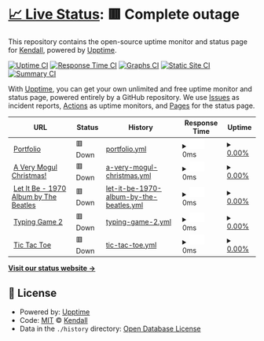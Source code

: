 # [📈 Live Status](https://kendalldoescoding.tech): <!--live status--> **🟥 Complete outage**

This repository contains the open-source uptime monitor and status page for [Kendall](https://kendalldoescoding.tech), powered by [Upptime](https://github.com/upptime/upptime).

[![Uptime CI](https://github.com/KendallDoesCoding/monitoring/workflows/Uptime%20CI/badge.svg)](https://github.com/KendallDoesCoding/monitoring/actions?query=workflow%3A%22Uptime+CI%22)
[![Response Time CI](https://github.com/KendallDoesCoding/monitoring/workflows/Response%20Time%20CI/badge.svg)](https://github.com/KendallDoesCoding/monitoring/actions?query=workflow%3A%22Response+Time+CI%22)
[![Graphs CI](https://github.com/KendallDoesCoding/monitoring/workflows/Graphs%20CI/badge.svg)](https://github.com/KendallDoesCoding/monitoring/actions?query=workflow%3A%22Graphs+CI%22)
[![Static Site CI](https://github.com/KendallDoesCoding/monitoring/workflows/Static%20Site%20CI/badge.svg)](https://github.com/KendallDoesCoding/monitoring/actions?query=workflow%3A%22Static+Site+CI%22)
[![Summary CI](https://github.com/KendallDoesCoding/monitoring/workflows/Summary%20CI/badge.svg)](https://github.com/KendallDoesCoding/monitoring/actions?query=workflow%3A%22Summary+CI%22)

With [Upptime](https://upptime.js.org), you can get your own unlimited and free uptime monitor and status page, powered entirely by a GitHub repository. We use [Issues](https://github.com/KendallDoesCoding/monitoring/issues) as incident reports, [Actions](https://github.com/KendallDoesCoding/monitoring/actions) as uptime monitors, and [Pages](https://kendalldoescoding.tech) for the status page.

<!--start: status pages-->
<!-- This summary is generated by Upptime (https://github.com/upptime/upptime) -->
<!-- Do not edit this manually, your changes will be overwritten -->
<!-- prettier-ignore -->
| URL | Status | History | Response Time | Uptime |
| --- | ------ | ------- | ------------- | ------ |
| <img alt="" src="https://icons.duckduckgo.com/ip3/www.kendalldoescoding.tech.ico" height="13"> [Portfolio](https://www.kendalldoescoding.tech) | 🟥 Down | [portfolio.yml](https://github.com/Kendall-Does-Coding-Websites/monitoring/commits/HEAD/history/portfolio.yml) | <details><summary><img alt="Response time graph" src="./graphs/portfolio/response-time-week.png" height="20"> 0ms</summary><br><a href="https://kendalldoescoding.tech/history/portfolio"><img alt="Response time 365" src="https://img.shields.io/endpoint?url=https%3A%2F%2Fraw.githubusercontent.com%2FKendall-Does-Coding-Websites%2Fmonitoring%2FHEAD%2Fapi%2Fportfolio%2Fresponse-time.json"></a><br><a href="https://kendalldoescoding.tech/history/portfolio"><img alt="24-hour response time 0" src="https://img.shields.io/endpoint?url=https%3A%2F%2Fraw.githubusercontent.com%2FKendall-Does-Coding-Websites%2Fmonitoring%2FHEAD%2Fapi%2Fportfolio%2Fresponse-time-day.json"></a><br><a href="https://kendalldoescoding.tech/history/portfolio"><img alt="7-day response time 0" src="https://img.shields.io/endpoint?url=https%3A%2F%2Fraw.githubusercontent.com%2FKendall-Does-Coding-Websites%2Fmonitoring%2FHEAD%2Fapi%2Fportfolio%2Fresponse-time-week.json"></a><br><a href="https://kendalldoescoding.tech/history/portfolio"><img alt="30-day response time 0" src="https://img.shields.io/endpoint?url=https%3A%2F%2Fraw.githubusercontent.com%2FKendall-Does-Coding-Websites%2Fmonitoring%2FHEAD%2Fapi%2Fportfolio%2Fresponse-time-month.json"></a><br><a href="https://kendalldoescoding.tech/history/portfolio"><img alt="1-year response time 351" src="https://img.shields.io/endpoint?url=https%3A%2F%2Fraw.githubusercontent.com%2FKendall-Does-Coding-Websites%2Fmonitoring%2FHEAD%2Fapi%2Fportfolio%2Fresponse-time-year.json"></a></details> | <details><summary><a href="https://kendalldoescoding.tech/history/portfolio">0.00%</a></summary><a href="https://kendalldoescoding.tech/history/portfolio"><img alt="All-time uptime 52.17%" src="https://img.shields.io/endpoint?url=https%3A%2F%2Fraw.githubusercontent.com%2FKendall-Does-Coding-Websites%2Fmonitoring%2FHEAD%2Fapi%2Fportfolio%2Fuptime.json"></a><br><a href="https://kendalldoescoding.tech/history/portfolio"><img alt="24-hour uptime 0.00%" src="https://img.shields.io/endpoint?url=https%3A%2F%2Fraw.githubusercontent.com%2FKendall-Does-Coding-Websites%2Fmonitoring%2FHEAD%2Fapi%2Fportfolio%2Fuptime-day.json"></a><br><a href="https://kendalldoescoding.tech/history/portfolio"><img alt="7-day uptime 0.00%" src="https://img.shields.io/endpoint?url=https%3A%2F%2Fraw.githubusercontent.com%2FKendall-Does-Coding-Websites%2Fmonitoring%2FHEAD%2Fapi%2Fportfolio%2Fuptime-week.json"></a><br><a href="https://kendalldoescoding.tech/history/portfolio"><img alt="30-day uptime 0.00%" src="https://img.shields.io/endpoint?url=https%3A%2F%2Fraw.githubusercontent.com%2FKendall-Does-Coding-Websites%2Fmonitoring%2FHEAD%2Fapi%2Fportfolio%2Fuptime-month.json"></a><br><a href="https://kendalldoescoding.tech/history/portfolio"><img alt="1-year uptime 37.26%" src="https://img.shields.io/endpoint?url=https%3A%2F%2Fraw.githubusercontent.com%2FKendall-Does-Coding-Websites%2Fmonitoring%2FHEAD%2Fapi%2Fportfolio%2Fuptime-year.json"></a></details>
| <img alt="" src="https://icons.duckduckgo.com/ip3/kendalldoescoding.tech.ico" height="13"> [A Very Mogul Christmas!](https://kendalldoescoding.tech/mogulchristmas) | 🟥 Down | [a-very-mogul-christmas.yml](https://github.com/Kendall-Does-Coding-Websites/monitoring/commits/HEAD/history/a-very-mogul-christmas.yml) | <details><summary><img alt="Response time graph" src="./graphs/a-very-mogul-christmas/response-time-week.png" height="20"> 0ms</summary><br><a href="https://kendalldoescoding.tech/history/a-very-mogul-christmas"><img alt="Response time 255" src="https://img.shields.io/endpoint?url=https%3A%2F%2Fraw.githubusercontent.com%2FKendall-Does-Coding-Websites%2Fmonitoring%2FHEAD%2Fapi%2Fa-very-mogul-christmas%2Fresponse-time.json"></a><br><a href="https://kendalldoescoding.tech/history/a-very-mogul-christmas"><img alt="24-hour response time 0" src="https://img.shields.io/endpoint?url=https%3A%2F%2Fraw.githubusercontent.com%2FKendall-Does-Coding-Websites%2Fmonitoring%2FHEAD%2Fapi%2Fa-very-mogul-christmas%2Fresponse-time-day.json"></a><br><a href="https://kendalldoescoding.tech/history/a-very-mogul-christmas"><img alt="7-day response time 0" src="https://img.shields.io/endpoint?url=https%3A%2F%2Fraw.githubusercontent.com%2FKendall-Does-Coding-Websites%2Fmonitoring%2FHEAD%2Fapi%2Fa-very-mogul-christmas%2Fresponse-time-week.json"></a><br><a href="https://kendalldoescoding.tech/history/a-very-mogul-christmas"><img alt="30-day response time 0" src="https://img.shields.io/endpoint?url=https%3A%2F%2Fraw.githubusercontent.com%2FKendall-Does-Coding-Websites%2Fmonitoring%2FHEAD%2Fapi%2Fa-very-mogul-christmas%2Fresponse-time-month.json"></a><br><a href="https://kendalldoescoding.tech/history/a-very-mogul-christmas"><img alt="1-year response time 240" src="https://img.shields.io/endpoint?url=https%3A%2F%2Fraw.githubusercontent.com%2FKendall-Does-Coding-Websites%2Fmonitoring%2FHEAD%2Fapi%2Fa-very-mogul-christmas%2Fresponse-time-year.json"></a></details> | <details><summary><a href="https://kendalldoescoding.tech/history/a-very-mogul-christmas">0.00%</a></summary><a href="https://kendalldoescoding.tech/history/a-very-mogul-christmas"><img alt="All-time uptime 52.17%" src="https://img.shields.io/endpoint?url=https%3A%2F%2Fraw.githubusercontent.com%2FKendall-Does-Coding-Websites%2Fmonitoring%2FHEAD%2Fapi%2Fa-very-mogul-christmas%2Fuptime.json"></a><br><a href="https://kendalldoescoding.tech/history/a-very-mogul-christmas"><img alt="24-hour uptime 0.00%" src="https://img.shields.io/endpoint?url=https%3A%2F%2Fraw.githubusercontent.com%2FKendall-Does-Coding-Websites%2Fmonitoring%2FHEAD%2Fapi%2Fa-very-mogul-christmas%2Fuptime-day.json"></a><br><a href="https://kendalldoescoding.tech/history/a-very-mogul-christmas"><img alt="7-day uptime 0.00%" src="https://img.shields.io/endpoint?url=https%3A%2F%2Fraw.githubusercontent.com%2FKendall-Does-Coding-Websites%2Fmonitoring%2FHEAD%2Fapi%2Fa-very-mogul-christmas%2Fuptime-week.json"></a><br><a href="https://kendalldoescoding.tech/history/a-very-mogul-christmas"><img alt="30-day uptime 0.00%" src="https://img.shields.io/endpoint?url=https%3A%2F%2Fraw.githubusercontent.com%2FKendall-Does-Coding-Websites%2Fmonitoring%2FHEAD%2Fapi%2Fa-very-mogul-christmas%2Fuptime-month.json"></a><br><a href="https://kendalldoescoding.tech/history/a-very-mogul-christmas"><img alt="1-year uptime 37.25%" src="https://img.shields.io/endpoint?url=https%3A%2F%2Fraw.githubusercontent.com%2FKendall-Does-Coding-Websites%2Fmonitoring%2FHEAD%2Fapi%2Fa-very-mogul-christmas%2Fuptime-year.json"></a></details>
| <img alt="" src="https://icons.duckduckgo.com/ip3/kendalldoescoding.tech.ico" height="13"> [Let It Be - 1970 Album by The Beatles](https://kendalldoescoding.tech/letitbe) | 🟥 Down | [let-it-be-1970-album-by-the-beatles.yml](https://github.com/Kendall-Does-Coding-Websites/monitoring/commits/HEAD/history/let-it-be-1970-album-by-the-beatles.yml) | <details><summary><img alt="Response time graph" src="./graphs/let-it-be-1970-album-by-the-beatles/response-time-week.png" height="20"> 0ms</summary><br><a href="https://kendalldoescoding.tech/history/let-it-be-1970-album-by-the-beatles"><img alt="Response time 226" src="https://img.shields.io/endpoint?url=https%3A%2F%2Fraw.githubusercontent.com%2FKendall-Does-Coding-Websites%2Fmonitoring%2FHEAD%2Fapi%2Flet-it-be-1970-album-by-the-beatles%2Fresponse-time.json"></a><br><a href="https://kendalldoescoding.tech/history/let-it-be-1970-album-by-the-beatles"><img alt="24-hour response time 0" src="https://img.shields.io/endpoint?url=https%3A%2F%2Fraw.githubusercontent.com%2FKendall-Does-Coding-Websites%2Fmonitoring%2FHEAD%2Fapi%2Flet-it-be-1970-album-by-the-beatles%2Fresponse-time-day.json"></a><br><a href="https://kendalldoescoding.tech/history/let-it-be-1970-album-by-the-beatles"><img alt="7-day response time 0" src="https://img.shields.io/endpoint?url=https%3A%2F%2Fraw.githubusercontent.com%2FKendall-Does-Coding-Websites%2Fmonitoring%2FHEAD%2Fapi%2Flet-it-be-1970-album-by-the-beatles%2Fresponse-time-week.json"></a><br><a href="https://kendalldoescoding.tech/history/let-it-be-1970-album-by-the-beatles"><img alt="30-day response time 0" src="https://img.shields.io/endpoint?url=https%3A%2F%2Fraw.githubusercontent.com%2FKendall-Does-Coding-Websites%2Fmonitoring%2FHEAD%2Fapi%2Flet-it-be-1970-album-by-the-beatles%2Fresponse-time-month.json"></a><br><a href="https://kendalldoescoding.tech/history/let-it-be-1970-album-by-the-beatles"><img alt="1-year response time 223" src="https://img.shields.io/endpoint?url=https%3A%2F%2Fraw.githubusercontent.com%2FKendall-Does-Coding-Websites%2Fmonitoring%2FHEAD%2Fapi%2Flet-it-be-1970-album-by-the-beatles%2Fresponse-time-year.json"></a></details> | <details><summary><a href="https://kendalldoescoding.tech/history/let-it-be-1970-album-by-the-beatles">0.00%</a></summary><a href="https://kendalldoescoding.tech/history/let-it-be-1970-album-by-the-beatles"><img alt="All-time uptime 52.17%" src="https://img.shields.io/endpoint?url=https%3A%2F%2Fraw.githubusercontent.com%2FKendall-Does-Coding-Websites%2Fmonitoring%2FHEAD%2Fapi%2Flet-it-be-1970-album-by-the-beatles%2Fuptime.json"></a><br><a href="https://kendalldoescoding.tech/history/let-it-be-1970-album-by-the-beatles"><img alt="24-hour uptime 0.00%" src="https://img.shields.io/endpoint?url=https%3A%2F%2Fraw.githubusercontent.com%2FKendall-Does-Coding-Websites%2Fmonitoring%2FHEAD%2Fapi%2Flet-it-be-1970-album-by-the-beatles%2Fuptime-day.json"></a><br><a href="https://kendalldoescoding.tech/history/let-it-be-1970-album-by-the-beatles"><img alt="7-day uptime 0.00%" src="https://img.shields.io/endpoint?url=https%3A%2F%2Fraw.githubusercontent.com%2FKendall-Does-Coding-Websites%2Fmonitoring%2FHEAD%2Fapi%2Flet-it-be-1970-album-by-the-beatles%2Fuptime-week.json"></a><br><a href="https://kendalldoescoding.tech/history/let-it-be-1970-album-by-the-beatles"><img alt="30-day uptime 0.00%" src="https://img.shields.io/endpoint?url=https%3A%2F%2Fraw.githubusercontent.com%2FKendall-Does-Coding-Websites%2Fmonitoring%2FHEAD%2Fapi%2Flet-it-be-1970-album-by-the-beatles%2Fuptime-month.json"></a><br><a href="https://kendalldoescoding.tech/history/let-it-be-1970-album-by-the-beatles"><img alt="1-year uptime 37.26%" src="https://img.shields.io/endpoint?url=https%3A%2F%2Fraw.githubusercontent.com%2FKendall-Does-Coding-Websites%2Fmonitoring%2FHEAD%2Fapi%2Flet-it-be-1970-album-by-the-beatles%2Fuptime-year.json"></a></details>
| <img alt="" src="https://icons.duckduckgo.com/ip3/kendalldoescoding.tech.ico" height="13"> [Typing Game 2](https://kendalldoescoding.tech/typinggame2) | 🟥 Down | [typing-game-2.yml](https://github.com/Kendall-Does-Coding-Websites/monitoring/commits/HEAD/history/typing-game-2.yml) | <details><summary><img alt="Response time graph" src="./graphs/typing-game-2/response-time-week.png" height="20"> 0ms</summary><br><a href="https://kendalldoescoding.tech/history/typing-game-2"><img alt="Response time 225" src="https://img.shields.io/endpoint?url=https%3A%2F%2Fraw.githubusercontent.com%2FKendall-Does-Coding-Websites%2Fmonitoring%2FHEAD%2Fapi%2Ftyping-game-2%2Fresponse-time.json"></a><br><a href="https://kendalldoescoding.tech/history/typing-game-2"><img alt="24-hour response time 0" src="https://img.shields.io/endpoint?url=https%3A%2F%2Fraw.githubusercontent.com%2FKendall-Does-Coding-Websites%2Fmonitoring%2FHEAD%2Fapi%2Ftyping-game-2%2Fresponse-time-day.json"></a><br><a href="https://kendalldoescoding.tech/history/typing-game-2"><img alt="7-day response time 0" src="https://img.shields.io/endpoint?url=https%3A%2F%2Fraw.githubusercontent.com%2FKendall-Does-Coding-Websites%2Fmonitoring%2FHEAD%2Fapi%2Ftyping-game-2%2Fresponse-time-week.json"></a><br><a href="https://kendalldoescoding.tech/history/typing-game-2"><img alt="30-day response time 0" src="https://img.shields.io/endpoint?url=https%3A%2F%2Fraw.githubusercontent.com%2FKendall-Does-Coding-Websites%2Fmonitoring%2FHEAD%2Fapi%2Ftyping-game-2%2Fresponse-time-month.json"></a><br><a href="https://kendalldoescoding.tech/history/typing-game-2"><img alt="1-year response time 229" src="https://img.shields.io/endpoint?url=https%3A%2F%2Fraw.githubusercontent.com%2FKendall-Does-Coding-Websites%2Fmonitoring%2FHEAD%2Fapi%2Ftyping-game-2%2Fresponse-time-year.json"></a></details> | <details><summary><a href="https://kendalldoescoding.tech/history/typing-game-2">0.00%</a></summary><a href="https://kendalldoescoding.tech/history/typing-game-2"><img alt="All-time uptime 52.17%" src="https://img.shields.io/endpoint?url=https%3A%2F%2Fraw.githubusercontent.com%2FKendall-Does-Coding-Websites%2Fmonitoring%2FHEAD%2Fapi%2Ftyping-game-2%2Fuptime.json"></a><br><a href="https://kendalldoescoding.tech/history/typing-game-2"><img alt="24-hour uptime 0.00%" src="https://img.shields.io/endpoint?url=https%3A%2F%2Fraw.githubusercontent.com%2FKendall-Does-Coding-Websites%2Fmonitoring%2FHEAD%2Fapi%2Ftyping-game-2%2Fuptime-day.json"></a><br><a href="https://kendalldoescoding.tech/history/typing-game-2"><img alt="7-day uptime 0.00%" src="https://img.shields.io/endpoint?url=https%3A%2F%2Fraw.githubusercontent.com%2FKendall-Does-Coding-Websites%2Fmonitoring%2FHEAD%2Fapi%2Ftyping-game-2%2Fuptime-week.json"></a><br><a href="https://kendalldoescoding.tech/history/typing-game-2"><img alt="30-day uptime 0.00%" src="https://img.shields.io/endpoint?url=https%3A%2F%2Fraw.githubusercontent.com%2FKendall-Does-Coding-Websites%2Fmonitoring%2FHEAD%2Fapi%2Ftyping-game-2%2Fuptime-month.json"></a><br><a href="https://kendalldoescoding.tech/history/typing-game-2"><img alt="1-year uptime 37.26%" src="https://img.shields.io/endpoint?url=https%3A%2F%2Fraw.githubusercontent.com%2FKendall-Does-Coding-Websites%2Fmonitoring%2FHEAD%2Fapi%2Ftyping-game-2%2Fuptime-year.json"></a></details>
| <img alt="" src="https://icons.duckduckgo.com/ip3/kendalldoescoding.tech.ico" height="13"> [Tic Tac Toe](https://kendalldoescoding.tech/tictactoe) | 🟥 Down | [tic-tac-toe.yml](https://github.com/Kendall-Does-Coding-Websites/monitoring/commits/HEAD/history/tic-tac-toe.yml) | <details><summary><img alt="Response time graph" src="./graphs/tic-tac-toe/response-time-week.png" height="20"> 0ms</summary><br><a href="https://kendalldoescoding.tech/history/tic-tac-toe"><img alt="Response time 189" src="https://img.shields.io/endpoint?url=https%3A%2F%2Fraw.githubusercontent.com%2FKendall-Does-Coding-Websites%2Fmonitoring%2FHEAD%2Fapi%2Ftic-tac-toe%2Fresponse-time.json"></a><br><a href="https://kendalldoescoding.tech/history/tic-tac-toe"><img alt="24-hour response time 0" src="https://img.shields.io/endpoint?url=https%3A%2F%2Fraw.githubusercontent.com%2FKendall-Does-Coding-Websites%2Fmonitoring%2FHEAD%2Fapi%2Ftic-tac-toe%2Fresponse-time-day.json"></a><br><a href="https://kendalldoescoding.tech/history/tic-tac-toe"><img alt="7-day response time 0" src="https://img.shields.io/endpoint?url=https%3A%2F%2Fraw.githubusercontent.com%2FKendall-Does-Coding-Websites%2Fmonitoring%2FHEAD%2Fapi%2Ftic-tac-toe%2Fresponse-time-week.json"></a><br><a href="https://kendalldoescoding.tech/history/tic-tac-toe"><img alt="30-day response time 0" src="https://img.shields.io/endpoint?url=https%3A%2F%2Fraw.githubusercontent.com%2FKendall-Does-Coding-Websites%2Fmonitoring%2FHEAD%2Fapi%2Ftic-tac-toe%2Fresponse-time-month.json"></a><br><a href="https://kendalldoescoding.tech/history/tic-tac-toe"><img alt="1-year response time 168" src="https://img.shields.io/endpoint?url=https%3A%2F%2Fraw.githubusercontent.com%2FKendall-Does-Coding-Websites%2Fmonitoring%2FHEAD%2Fapi%2Ftic-tac-toe%2Fresponse-time-year.json"></a></details> | <details><summary><a href="https://kendalldoescoding.tech/history/tic-tac-toe">0.00%</a></summary><a href="https://kendalldoescoding.tech/history/tic-tac-toe"><img alt="All-time uptime 52.18%" src="https://img.shields.io/endpoint?url=https%3A%2F%2Fraw.githubusercontent.com%2FKendall-Does-Coding-Websites%2Fmonitoring%2FHEAD%2Fapi%2Ftic-tac-toe%2Fuptime.json"></a><br><a href="https://kendalldoescoding.tech/history/tic-tac-toe"><img alt="24-hour uptime 0.00%" src="https://img.shields.io/endpoint?url=https%3A%2F%2Fraw.githubusercontent.com%2FKendall-Does-Coding-Websites%2Fmonitoring%2FHEAD%2Fapi%2Ftic-tac-toe%2Fuptime-day.json"></a><br><a href="https://kendalldoescoding.tech/history/tic-tac-toe"><img alt="7-day uptime 0.00%" src="https://img.shields.io/endpoint?url=https%3A%2F%2Fraw.githubusercontent.com%2FKendall-Does-Coding-Websites%2Fmonitoring%2FHEAD%2Fapi%2Ftic-tac-toe%2Fuptime-week.json"></a><br><a href="https://kendalldoescoding.tech/history/tic-tac-toe"><img alt="30-day uptime 0.00%" src="https://img.shields.io/endpoint?url=https%3A%2F%2Fraw.githubusercontent.com%2FKendall-Does-Coding-Websites%2Fmonitoring%2FHEAD%2Fapi%2Ftic-tac-toe%2Fuptime-month.json"></a><br><a href="https://kendalldoescoding.tech/history/tic-tac-toe"><img alt="1-year uptime 37.27%" src="https://img.shields.io/endpoint?url=https%3A%2F%2Fraw.githubusercontent.com%2FKendall-Does-Coding-Websites%2Fmonitoring%2FHEAD%2Fapi%2Ftic-tac-toe%2Fuptime-year.json"></a></details>

<!--end: status pages-->

[**Visit our status website →**](https://kendalldoescoding.tech)

## 📄 License

- Powered by: [Upptime](https://github.com/upptime/upptime)
- Code: [MIT](./LICENSE) © [Kendall](https://kendalldoescoding.tech)
- Data in the `./history` directory: [Open Database License](https://opendatacommons.org/licenses/odbl/1-0/)
